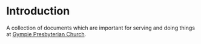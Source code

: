 # Introduction

A collection of documents which are important for serving and doing things at [Gympie Presbyterian Church](https://gympiepresbyterian.org.au).

